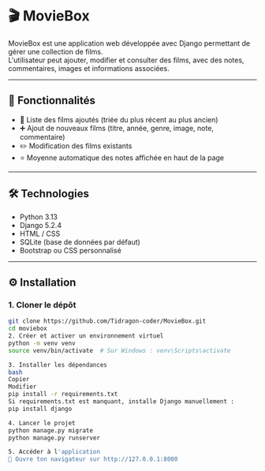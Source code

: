 # 🎬 MovieBox

MovieBox est une application web développée avec Django permettant de gérer une collection de films.  
L'utilisateur peut ajouter, modifier et consulter des films, avec des notes, commentaires, images et informations associées.

---

## 🚀 Fonctionnalités

- 📄 Liste des films ajoutés (triée du plus récent au plus ancien)
- ➕ Ajout de nouveaux films (titre, année, genre, image, note, commentaire)
- ✏️ Modification des films existants
- ⭐ Moyenne automatique des notes affichée en haut de la page

---

## 🛠️ Technologies

- Python 3.13
- Django 5.2.4
- HTML / CSS
- SQLite (base de données par défaut)
- Bootstrap ou CSS personnalisé

---

## ⚙️ Installation

### 1. Cloner le dépôt

```bash
git clone https://github.com/Tidragon-coder/MovieBox.git
cd moviebox
2. Créer et activer un environnement virtuel
python -m venv venv
source venv/bin/activate  # Sur Windows : venv\Scripts\activate

3. Installer les dépendances
bash
Copier
Modifier
pip install -r requirements.txt
Si requirements.txt est manquant, installe Django manuellement :
pip install django

4. Lancer le projet
python manage.py migrate
python manage.py runserver

5. Accéder à l'application
🔗 Ouvre ton navigateur sur http://127.0.0.1:8000



